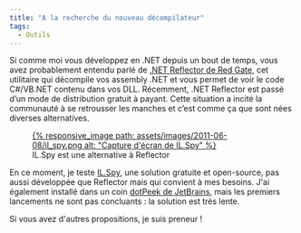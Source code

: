 ```yaml
---
title: "A la recherche du nouveau décompilateur"
tags:
  - Outils
---
```


Si comme moi vous développez en .NET depuis un bout de temps, vous avez probablement entendu parlé de [.NET Reflector de Red Gate](http://www.red-gate.com/products/dotnet-development/reflector/ "Site officiel de .NET Reflector"), cet utilitaire qui décompile vos assembly .NET et vous permet de voir le code C#/VB.NET contenu dans vos DLL. Récemment, .NET Reflector est passé d’un mode de distribution gratuit à payant. Cette situation a incité la communauté à se retrousser les manches et c’est comme ça que sont nées diverses alternatives.

<!-- more -->

<figure>
<a data-featherlight="image" href="/assets/images/2011-06-08/il_spy.png" title="Voir en plus grand">
      {% responsive_image path: assets/images/2011-06-08/il_spy.png alt: "Capture d'écran de IL.Spy" %}
  </a>
  <figcaption>IL.Spy est une alternative à Reflector</figcaption>
</figure>

En ce moment, je teste [IL.Spy](http://ilspy.net/ "Site officiel de IL.Spy"), une solution gratuite et open-source, pas aussi développée que Reflector mais qui convient à mes besoins. J'ai également installé dans un coin [dotPeek de JetBrains](http://www.jetbrains.com/decompiler/ "Site officiel de dotPeek, le décompiler de JetBrains"), mais les premiers lancements ne sont pas concluants&nbsp;: la solution est très lente.

Si vous avez d'autres propositions, je suis preneur&nbsp;!
